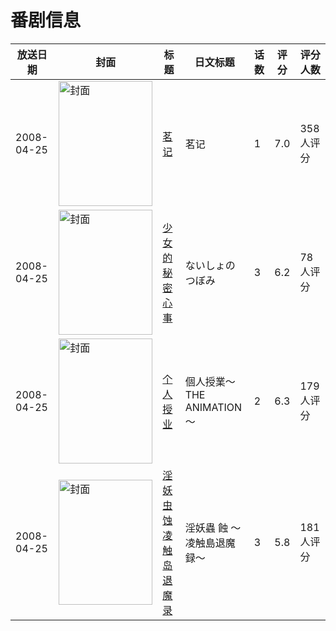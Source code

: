 # 番剧信息

|放送日期|封面|标题|日文标题|话数|评分|评分人数|
|---|---|---|---|---|---|---|
|2008-04-25|<img src="//lain.bgm.tv/pic/cover/c/71/71/3859_2IbaA.jpg" alt="封面" style="width:150px;height:200px;object-fit:cover;">|[茗记](https://bangumi.tv/subject/3859)|茗记|1|7.0|358人评分|
|2008-04-25|<img src="//lain.bgm.tv/pic/cover/c/c1/fc/12746_jR63Y.jpg" alt="封面" style="width:150px;height:200px;object-fit:cover;">|[少女的秘密心事](https://bangumi.tv/subject/12746)|ないしょのつぼみ|3|6.2|78人评分|
|2008-04-25|<img src="/img/no_icon_subject.png" alt="封面" style="width:150px;height:200px;object-fit:cover;">|[个人授业](https://bangumi.tv/subject/63031)|個人授業～THE ANIMATION～|2|6.3|179人评分|
|2008-04-25|<img src="/img/no_icon_subject.png" alt="封面" style="width:150px;height:200px;object-fit:cover;">|[淫妖虫 蚀 凌触岛退魔录](https://bangumi.tv/subject/70283)|淫妖蟲 蝕 〜凌触島退魔録〜|3|5.8|181人评分|
